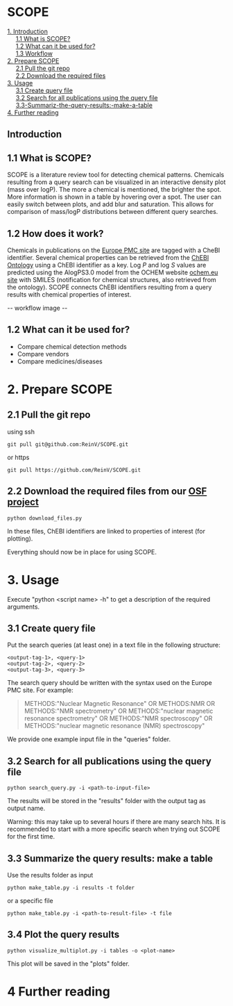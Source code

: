 # SCOPE

[1. Introduction](#1-Introduction)  
&nbsp;&nbsp;&nbsp;&nbsp;&nbsp;[1.1 What is SCOPE?](#11-What-is-SCOPE)  
&nbsp;&nbsp;&nbsp;&nbsp;&nbsp;[1.2 What can it be used for?](#12-What-can-it-be-used-for)  
&nbsp;&nbsp;&nbsp;&nbsp;&nbsp;[1.3 Workflow](#13Workflow)  
[2. Prepare SCOPE](#2-Prepare-SCOPE)  
&nbsp;&nbsp;&nbsp;&nbsp;&nbsp;[2.1 Pull the git repo](#21-Pull-the-git-repo)  
&nbsp;&nbsp;&nbsp;&nbsp;&nbsp;[2.2 Download the required files](#22-Download-the-required-files)  
[3. Usage](#3-Usage)  
&nbsp;&nbsp;&nbsp;&nbsp;&nbsp;[3.1 Create query file](#31-Create-query-file)  
&nbsp;&nbsp;&nbsp;&nbsp;&nbsp;[3.2 Search for all publications using the query file](#32-Search-for-all-publications-using-the-query-file)  
&nbsp;&nbsp;&nbsp;&nbsp;&nbsp;[3.3-Summariz-the-query-results:-make-a-table](#33-Summarize-the-query-results:-make-a-table)  
[4. Further reading](#4-Further-reading)  

## Introduction 

## 1.1 What is SCOPE?
SCOPE is a literature review tool for detecting chemical patterns. Chemicals resulting from a query search can be visualized in an interactive density plot (mass over logP). The more a chemical is mentioned, the brighter the spot. More information is shown in a table by hovering over a spot. The user can easily switch between plots, and add blur and saturation. This allows for comparison of mass/logP distributions between different query searches. 

## 1.2 How does it work?
Chemicals in publications on the [Europe PMC site](https://europepmc.org/) are tagged with a CheBI identifier.  Several chemical properties can be retrieved from the [ChEBI Ontology](https://www.ebi.ac.uk/chebi/) using a ChEBI identifier as a key. Log *P* and log *S* values are predicted using the AlogPS3.0 model from the OCHEM website [ochem.eu site](https://ochem.eu) with SMILES (notification for chemical structures, also retrieved from the ontology). SCOPE connects ChEBI identifiers resulting from a query results with chemical properties of interest.

-- workflow image -- 

## 1.2 What can it be used for?
- Compare chemical detection methods
- Compare vendors
- Compare medicines/diseases



<!-- 
This toolbox contains python scripts that follow the [EuropePMC2ChEBI KNIME workflow](https://github.com/magnuspalmblad/EuropePMC2ChEBI). In this workflow, annotated chemicals are collected through literature searches via the [Europe PMC site](https://europepmc.org/). Properties of these chemicals can be visualized in interactive plots using the [Bokeh library](https://bokeh.pydata.org). This allows comparison between the data of different query searches, for example detecting bias in different analytical chemical techniques.

# Plotting chemicals
For plotting chemicals we use certain properties such as mass and logP. These do not come from the search itself but have been retrieved from several sources. We use the ChEBI Ontology to retrieve all ChEBI chemicals, their mass values, and SMILES. Additionally, log *P* and log *S* values are predicted using the AlogPS3.0 model from the OCHEM website [ochem.eu site](https://ochem.eu). -->

# 2. Prepare SCOPE

## 2.1 Pull the git repo

using ssh 

<pre><code>git pull git@github.com:ReinV/SCOPE.git</code></pre>

or https

<pre><code>git pull https://github.com/ReinV/SCOPE.git</code></pre>

## 2.2 Download the required files from our [OSF project](https://osf.io/pvwu2/)

<pre><code>python download_files.py</code></pre>

In these files, ChEBI identifiers are linked to properties of interest (for plotting).

Everything should now be in place for using SCOPE.

# 3. Usage

Execute "python \<script name> -h" to get a description of the required arguments.

## 3.1 Create query file

Put the search queries (at least one) in a text file in the following structure: 

<pre><code>&lt;output-tag-1&gt;, &lt;query-1&gt;
&lt;output-tag-2&gt;, &lt;query-2&gt;
&lt;output-tag-3&gt;, &lt;query-3&gt;</code></pre>

The search query should be written with the syntax used on the Europe PMC site. For example:
> METHODS:"Nuclear Magnetic Resonance" OR METHODS:NMR OR METHODS:"NMR spectrometry" OR METHODS:"nuclear magnetic resonance spectrometry" OR METHODS:"NMR spectroscopy" OR METHODS:"nuclear magnetic resonance (NMR) spectroscopy"

We provide one example input file in the "queries" folder. 

## 3.2 Search for all publications using the query file

<pre><code>python search_query.py -i &lt;path-to-input-file&gt;</code></pre>

The results will be stored in the "results" folder with the output tag as output name. 

Warning: this may take up to several hours if there are many search hits. It is recommended to start with a more specific search when trying out SCOPE for the first time.

## 3.3 Summarize the query results: make a table

Use the results folder as input

<pre><code>python make_table.py -i results -t folder</code></pre>

or a specific file

<pre><code>python make_table.py -i &lt;path-to-result-file&gt; -t file</code></pre>

## 3.4 Plot the query results

<pre><code>python visualize_multiplot.py -i tables -o &lt;plot-name&gt;</code></pre>

This plot will be saved in the "plots" folder.

# 4 Further reading


